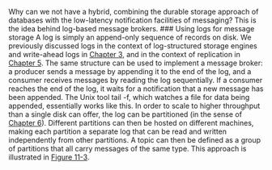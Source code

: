 Why can we not have a hybrid, combining the durable storage approach of databases with the
low-latency notification facilities of messaging? This is the idea behind log-based message
brokers. ### Using logs for message storage 
A log is simply an append-only sequence of records on disk. We previously discussed logs in the
context of log-structured storage engines and write-ahead logs in [Chapter 3](ch03.html#ch_storage), and in the context
of replication in [Chapter 5](ch05.html#ch_replication). 
The same structure can be used to implement a message broker: a producer sends a message by
appending it to the end of the log, and a consumer receives messages by reading the log
sequentially. If a consumer reaches the end of the log, it waits for a notification that a new
message has been appended. The Unix tool tail -f, which watches a file for data being appended,
essentially works like this. In order to scale to higher throughput than a single disk can offer, the log can be partitioned
(in the sense of [Chapter 6](ch06.html#ch_partitioning)). Different partitions can then be hosted on different
machines, making each partition a separate log that can be read and written independently from other
partitions. A topic can then be defined as a group of partitions that all carry messages of the same
type. This approach is illustrated in [Figure 11-3](#fig_stream_kafka_partitions).